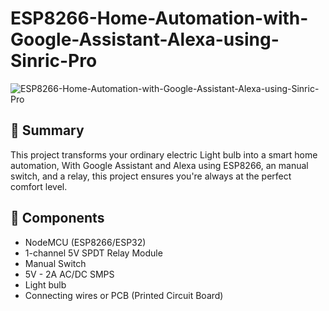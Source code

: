 # ESP8266-Home-Automation-with-Google-Assistant-Alexa-using-Sinric-Pro
![ESP8266-Home-Automation-with-Google-Assistant-Alexa-using-Sinric-Pro](https://github.com/Circuit-Digest/ESP8266-Home-Automation-with-Google-Assistant-Alexa-using-Sinric-Pro/blob/main/Thumbnail%20Image/IMG_4912.JPG)

## 📜 Summary

This project transforms your ordinary electric Light bulb into a smart home automation, With Google Assistant and Alexa using ESP8266, an manual switch, and a relay, this project ensures you're always at the perfect comfort level.

## 🧰 Components

- NodeMCU (ESP8266/ESP32) 
- 1-channel 5V SPDT Relay Module
-	Manual Switch
-	5V - 2A  AC/DC SMPS 
-	Light bulb
-	Connecting wires or PCB (Printed Circuit Board)
